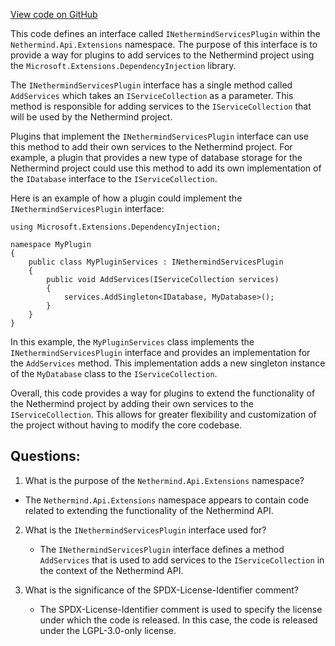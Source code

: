 [View code on GitHub](https://github.com/NethermindEth/nethermind/src/Nethermind/Nethermind.Api/Extensions/INethermindServicesPlugin.cs)

This code defines an interface called `INethermindServicesPlugin` within the `Nethermind.Api.Extensions` namespace. The purpose of this interface is to provide a way for plugins to add services to the Nethermind project using the `Microsoft.Extensions.DependencyInjection` library.

The `INethermindServicesPlugin` interface has a single method called `AddServices` which takes an `IServiceCollection` as a parameter. This method is responsible for adding services to the `IServiceCollection` that will be used by the Nethermind project.

Plugins that implement the `INethermindServicesPlugin` interface can use this method to add their own services to the Nethermind project. For example, a plugin that provides a new type of database storage for the Nethermind project could use this method to add its own implementation of the `IDatabase` interface to the `IServiceCollection`.

Here is an example of how a plugin could implement the `INethermindServicesPlugin` interface:

```
using Microsoft.Extensions.DependencyInjection;

namespace MyPlugin
{
    public class MyPluginServices : INethermindServicesPlugin
    {
        public void AddServices(IServiceCollection services)
        {
            services.AddSingleton<IDatabase, MyDatabase>();
        }
    }
}
```

In this example, the `MyPluginServices` class implements the `INethermindServicesPlugin` interface and provides an implementation for the `AddServices` method. This implementation adds a new singleton instance of the `MyDatabase` class to the `IServiceCollection`.

Overall, this code provides a way for plugins to extend the functionality of the Nethermind project by adding their own services to the `IServiceCollection`. This allows for greater flexibility and customization of the project without having to modify the core codebase.
## Questions: 
 1. What is the purpose of the `Nethermind.Api.Extensions` namespace?
   - The `Nethermind.Api.Extensions` namespace appears to contain code related to extending the functionality of the Nethermind API.

2. What is the `INethermindServicesPlugin` interface used for?
   - The `INethermindServicesPlugin` interface defines a method `AddServices` that is used to add services to the `IServiceCollection` in the context of the Nethermind API.

3. What is the significance of the SPDX-License-Identifier comment?
   - The SPDX-License-Identifier comment is used to specify the license under which the code is released. In this case, the code is released under the LGPL-3.0-only license.
